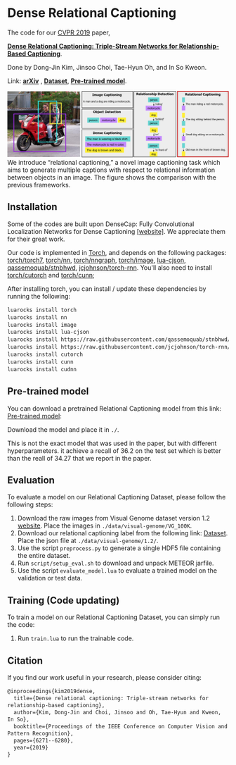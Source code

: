 # Dense Relational Captioning

The code for our [CVPR 2019](https://cvpr2019.thecvf.com/) paper,

**[Dense Relational Captioning: Triple-Stream Networks for Relationship-Based Captioning](https://sites.google.com/view/relcap)**.

Done by Dong-Jin Kim, Jinsoo Choi, Tae-Hyun Oh, and In So Kweon.

Link: **[arXiv](https://arxiv.org/pdf/1903.05942.pdf)** , **[Dataset](https://drive.google.com/file/d/1cCN36poslxe7cCMkLnhYK0a-Y3vO4Rfn/view?usp=sharing)**, **[Pre-trained model](https://drive.google.com/file/d/19t6Ogcl_ZlW9G6sPLBiWXfepWlX7MXg3/view?usp=sharing)**.


<img src='imgs/teaser.png'>
We introduce “relational captioning,” a novel image captioning task which aims to generate multiple captions with respect to relational information between objects in an image. The figure shows the comparison with the previous frameworks.


## Installation

Some of the codes are built upon DenseCap: Fully Convolutional Localization Networks for Dense Captioning [[website]](https://cs.stanford.edu/people/karpathy/densecap/). We appreciate them for their great work.

Our code is implemented in [Torch](http://torch.ch/), and depends on the following packages: [torch/torch7](https://github.com/torch/torch7), [torch/nn](https://github.com/torch/nn), [torch/nngraph](https://github.com/torch/nngraph), [torch/image](https://github.com/torch/image), [lua-cjson](https://luarocks.org/modules/luarocks/lua-cjson), [qassemoquab/stnbhwd](https://github.com/qassemoquab/stnbhwd), [jcjohnson/torch-rnn](https://github.com/jcjohnson/torch-rnn). You'll also need to install
[torch/cutorch](https://github.com/torch/cutorch) and [torch/cunn](https://github.com/torch/cunn);

After installing torch, you can install / update these dependencies by running the following:

```bash
luarocks install torch
luarocks install nn
luarocks install image
luarocks install lua-cjson
luarocks install https://raw.githubusercontent.com/qassemoquab/stnbhwd/master/stnbhwd-scm-1.rockspec
luarocks install https://raw.githubusercontent.com/jcjohnson/torch-rnn/master/torch-rnn-scm-1.rockspec
luarocks install cutorch
luarocks install cunn
luarocks install cudnn
```

## Pre-trained model
You can download a pretrained Relational Captioning model from this link: [Pre-trained model](https://drive.google.com/file/d/19t6Ogcl_ZlW9G6sPLBiWXfepWlX7MXg3/view?usp=sharing):

Download the model and place it in `./`.

This is not the exact model that was used in the paper, but with different hyperparameters. it achieve a recall of 36.2 on the test set which is better than the reall of 34.27 that we report in the paper.


## Evaluation
To evaluate a model on our Relational Captioning Dataset, please follow the following steps:

1. Download the raw images from Visual Genome dataset version 1.2 [website](https://visualgenome.org/api/v0/api_home.html). Place the images in `./data/visual-genome/VG_100K`.
2. Download our relational captioning label from the following link: [Dataset](https://drive.google.com/file/d/1cCN36poslxe7cCMkLnhYK0a-Y3vO4Rfn/view?usp=sharing). Place the json file at `./data/visual-genome/1.2/`.
3. Use the script `preprocess.py` to generate a single HDF5 file containing the entire dataset.
4. Run `script/setup_eval.sh` to download and unpack METEOR jarfile.
5. Use the script `evaluate_model.lua` to evaluate a trained model on the validation or test data.


## Training (Code updating)
To train a model on our Relational Captioning Dataset, you can simply run the code:

1. Run `train.lua` to run the trainable code.


## Citation
If you find our work useful in your research, please consider citing:
```
@inproceedings{kim2019dense,
  title={Dense relational captioning: Triple-stream networks for relationship-based captioning},
  author={Kim, Dong-Jin and Choi, Jinsoo and Oh, Tae-Hyun and Kweon, In So},
  booktitle={Proceedings of the IEEE Conference on Computer Vision and Pattern Recognition},
  pages={6271--6280},
  year={2019}
}
```
